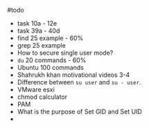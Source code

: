 #todo 
* task 10a - 12e
* task 39a - 40d
* find 25 example - 60%
* grep 25 example
* How to secure single user mode? 
* `du` 20 commands - 60%
* Ubuntu 100 commands
* Shahrukh khan motivational videos 3-4
* Difference between `su user` and `su - user`.
* VMware esxi
* chmod calculator
* PAM
* What is the purpose of Set GID and Set UID
* 